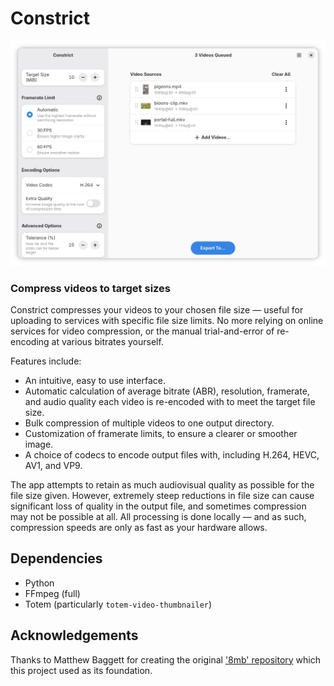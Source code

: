 # Constrict

![Application Screenshot](https://github.com/Wartybix/Constrict/blob/main/screenshots/queued.png?raw=true)

### Compress videos to target sizes

Constrict compresses your videos to your chosen file size — useful for uploading to services with specific file size limits. No more relying on online services for video compression, or the manual trial-and-error of re-encoding at various bitrates yourself.

Features include:

- An intuitive, easy to use interface.
- Automatic calculation of average bitrate (ABR), resolution, framerate, and audio quality each video is re-encoded with to meet the target file size.
- Bulk compression of multiple videos to one output directory.
- Customization of framerate limits, to ensure a clearer or smoother image.
- A choice of codecs to encode output files with, including H.264, HEVC, AV1, and VP9.

The app attempts to retain as much audiovisual quality as possible for the file size given. However, extremely steep reductions in file size can cause significant loss of quality in the output file, and sometimes compression may not be possible at all. All processing is done locally — and as such, compression speeds are only as fast as your hardware allows.

## Dependencies
- Python
- FFmpeg (full)
- Totem (particularly `totem-video-thumbnailer`)

## Acknowledgements
Thanks to Matthew Baggett for creating the original ['8mb' repository](https://github.com/matthewbaggett/8mb) which this project used as its foundation.
